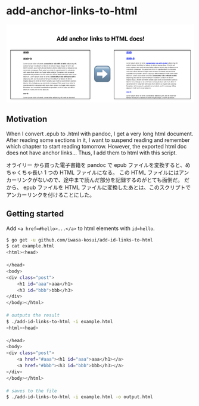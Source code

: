 # add-anchor-links-to-html

<p align="center">
  <img src=./description.png />
</p>

## Motivation

When I convert .epub to .html with pandoc, I get a very long html document.
After reading some sections in it, I want to suspend reading and remember which chapter to start reading tomorrow.
However, the exported html doc does not have anchor links...
Thus, I add them to html with this script.

オライリー から買った電子書籍を pandoc で epub ファイルを変換すると、めちゃくちゃ長い 1 つの HTML ファイルになる。
この HTML ファイルにはアンカーリンクがないので、途中まで読んだ部分を記録するのがとても面倒だ。
だから、 epub ファイルを HTML ファイルに変換したあとは、このスクリプトでアンカーリンクを付けることにした。


## Getting started

Add `<a href=#hello>...</a>` to html elements with `id=hello`.

```sh
$ go get -u github.com/iwasa-kosui/add-id-links-to-html
$ cat example.html
<html><head>
    
</head>
<body>
<div class="post">
    <h1 id="aaa">aaa</h1>
    <h3 id="bbb">bbb</h3>
</div>
</body></html>

# outputs the result
$ ./add-id-links-to-html -i example.html
<html><head>
    
</head>
<body>
<div class="post">
    <a href="#aaa"><h1 id="aaa">aaa</h1></a>
    <a href="#bbb"><h3 id="bbb">bbb</h3></a>
</div>
</body></html>

# saves to the file
$ ./add-id-links-to-html -i example.html -o output.html
```


